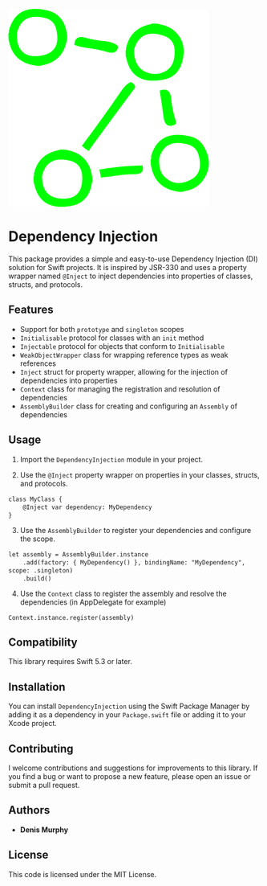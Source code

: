 ![Dependency Injection](https://github.com/denismurphy/dependency-injection/blob/main/graph.svg?raw=true&version=1)
# Dependency Injection

This package provides a simple and easy-to-use Dependency Injection (DI) solution for Swift projects. It is inspired by JSR-330 and uses a property wrapper named `@Inject` to inject dependencies into properties of classes, structs, and protocols.

## Features

-   Support for both `prototype` and `singleton` scopes
-   `Initialisable` protocol for classes with an `init` method
-   `Injectable` protocol for objects that conform to `Initialisable`
-   `WeakObjectWrapper` class for wrapping reference types as weak references
-   `Inject` struct for property wrapper, allowing for the injection of dependencies into properties
-   `Context` class for managing the registration and resolution of dependencies
-   `AssemblyBuilder` class for creating and configuring an `Assembly` of dependencies

## Usage


1.  Import the `DependencyInjection` module in your project.
    
2.  Use the `@Inject` property wrapper on properties in your classes, structs, and protocols.
    
```
class MyClass {
    @Inject var dependency: MyDependency
}
```

3.  Use the `AssemblyBuilder` to register your dependencies and configure the scope.

```
let assembly = AssemblyBuilder.instance
    .add(factory: { MyDependency() }, bindingName: "MyDependency", scope: .singleton)
    .build()
```

4.  Use the `Context` class to register the assembly and resolve the dependencies (in AppDelegate for example)

```
Context.instance.register(assembly)
```

## Compatibility

This library requires Swift 5.3 or later.

## Installation

You can install `DependencyInjection` using the Swift Package Manager by adding it as a dependency in your `Package.swift` file or adding it to your Xcode project.

## Contributing

I welcome contributions and suggestions for improvements to this library. If you find a bug or want to propose a new feature, please open an issue or submit a pull request.

## Authors

-   **Denis Murphy**

## License
This code is licensed under the MIT License.


